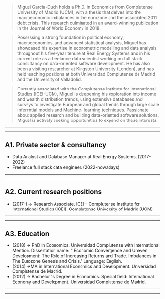 <blockquote>
Miguel Garcia-Duch holds a Ph.D. in Economics from Complutense University of Madrid (UCM), with
a thesis that delves into the macroeconomic imbalances in the eurozone and the associated 2011 debt
crisis. This research culminated in an award-winning publication in the Journal of World Economy in
2018.
</blockquote>

<blockquote>
Possessing a strong foundation in political economy, macroeconomics, and advanced statistical
analysis, Miguel has showcased his expertise in econometric modelling and data analysis throughout
his five-year tenure at Real Energy Systems and in his current role as a freelance data scientist
working on full stack consultancy on data-oriented software development. He has also been
a visiting researcher at Kingston University (London), and has held teaching positions at both
Universidad Complutense de Madrid and the University of Valladolid.
</blockquote>

<blockquote>
Currently associated with the Complutense Institute for International Studies (ICEI-UCM), Miguel is
deepening his exploration into income and wealth distribution trends, using extensive databases and
surveys to investigate European and global trends through large scale inferential models and Machine-
learning techniques. Passionate about applied research and building data-oriented software solutions,
Miguel is actively seeking opportunities to expand on these interests.
</blockquote>

-----------------------------------------------------------------------------------------------------
-----------------------------------------------------------------------------------------------------

## A1. Private sector & consultancy

- Data Analyst and Database Manager at Real Energy Systems. (2017-2022)
- Freelance full stack data engineer. (2022-nowadays)

-----------------------------------------------------------------------------------------------------
-----------------------------------------------------------------------------------------------------

## A2. Current research positions

- (2017-) → Research Associate. ICEI – Complutense Institute for International Studies (ICEI). Complutense University of Madrid (UCM)

-----------------------------------------------------------------------------------------------------
-----------------------------------------------------------------------------------------------------

## A3. Education

- (2018) → PhD in Economics. Universidad Complutense with International Mention. Dissertation name: “ Economic Convergence and Uneven Development: The Role of Increasing Returns and Trade. Imbalances in The Eurozone Genesis and Crisis.” Language: English.
- (2014) →MA in International Economics and Development. Universidad Complutense de Madrid.
- (2012) → Bachelor 's Degree in Economics. Special field: International Economy and Development. Universidad Complutense de Madrid.

-----------------------------------------------------------------------------------------------------
-----------------------------------------------------------------------------------------------------
